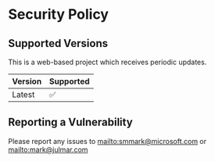 # Security Policy

## Supported Versions

This is a web-based project which receives periodic updates. 

| Version | Supported          |
| ------- | ------------------ |
| Latest  | :white_check_mark: |

## Reporting a Vulnerability

Please report any issues to <mailto:smmark@microsoft.com> or <mailto:mark@julmar.com>

